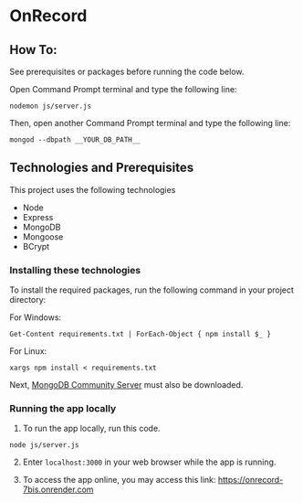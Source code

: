 # OnRecord

<!-- TODO -->

## How To:

See prerequisites or packages before running the code below.

Open Command Prompt terminal and type the following line:

```
nodemon js/server.js
```

Then, open another Command Prompt terminal and type the following line:

```
mongod --dbpath __YOUR_DB_PATH__
```

## Technologies and Prerequisites

This project uses the following technologies

- Node
- Express
- MongoDB
- Mongoose
- BCrypt

### Installing these technologies

To install the required packages, run the following command in your project directory:

For Windows:

```
Get-Content requirements.txt | ForEach-Object { npm install $_ }
```

For Linux:

```
xargs npm install < requirements.txt
```

Next, [MongoDB Community Server](https://www.mongodb.com/try/download/community) must also be downloaded.

### Running the app locally

1. To run the app locally, run this code.

```
node js/server.js
```

2. Enter `localhost:3000` in your web browser while the app is running.

3. To access the app online, you may access this link: https://onrecord-7bis.onrender.com
